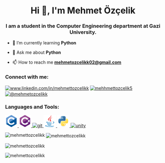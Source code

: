 <h1 align="center">Hi 👋, I'm Mehmet Özçelik</h1>
<h3 align="center">I am a student in the Computer Engineering department at Gazi University.</h3>

- 🌱 I’m currently learning **Python**

- 💬 Ask me about **Python**

- 📫 How to reach me **mehmetozcelikk02@gmail.com**

<h3 align="left">Connect with me:</h3>
<p align="left">
<a href="[www.linkedin.com/in/mehmettozcelikk](https://www.linkedin.com/in/mehmettozcelikk/)" target="blank"><img align="center" src="https://raw.githubusercontent.com/rahuldkjain/github-profile-readme-generator/master/src/images/icons/Social/linked-in-alt.svg" alt="www.linkedin.com/in/mehmettozcelikk" height="30" width="40" /></a>
<a href="https://instagram.com/mehhmettozcelik5" target="blank"><img align="center" src="https://raw.githubusercontent.com/rahuldkjain/github-profile-readme-generator/master/src/images/icons/Social/instagram.svg" alt="mehhmettozcelik5" height="30" width="40" /></a>
<a href="https://medium.com/@mehmetozcelikk" target="blank"><img align="center" src="https://raw.githubusercontent.com/rahuldkjain/github-profile-readme-generator/master/src/images/icons/Social/medium.svg" alt="@mehmetozcelikk" height="30" width="40" /></a>
</p>

<h3 align="left">Languages and Tools:</h3>
<p align="left"> <a href="https://www.cprogramming.com/" target="_blank" rel="noreferrer"> <img src="https://raw.githubusercontent.com/devicons/devicon/master/icons/c/c-original.svg" alt="c" width="40" height="40"/> </a> <a href="https://www.w3schools.com/cs/" target="_blank" rel="noreferrer"> <img src="https://raw.githubusercontent.com/devicons/devicon/master/icons/csharp/csharp-original.svg" alt="csharp" width="40" height="40"/> </a> <a href="https://git-scm.com/" target="_blank" rel="noreferrer"> <img src="https://www.vectorlogo.zone/logos/git-scm/git-scm-icon.svg" alt="git" width="40" height="40"/> </a> <a href="https://www.java.com" target="_blank" rel="noreferrer"> <img src="https://raw.githubusercontent.com/devicons/devicon/master/icons/java/java-original.svg" alt="java" width="40" height="40"/> </a> <a href="https://www.python.org" target="_blank" rel="noreferrer"> <img src="https://raw.githubusercontent.com/devicons/devicon/master/icons/python/python-original.svg" alt="python" width="40" height="40"/> </a> <a href="https://unity.com/" target="_blank" rel="noreferrer"> <img src="https://www.vectorlogo.zone/logos/unity3d/unity3d-icon.svg" alt="unity" width="40" height="40"/> </a> </p>

<p><img align="left" src="https://github-readme-stats.vercel.app/api/top-langs?username=mehmettozcelikk&show_icons=true&locale=en&layout=compact" alt="mehmettozcelikk" /></p>

<p>&nbsp;<img align="center" src="https://github-readme-stats.vercel.app/api?username=mehmettozcelikk&show_icons=true&locale=en" alt="mehmettozcelikk" /></p>

<p><img align="center" src="https://github-readme-streak-stats.herokuapp.com/?user=mehmettozcelikk&" alt="mehmettozcelikk" /></p>

<p align="left"> <img src="https://komarev.com/ghpvc/?username=mehmettozcelikk&label=Profile%20views&color=0e75b6&style=flat" alt="mehmettozcelikk" /> </p>

